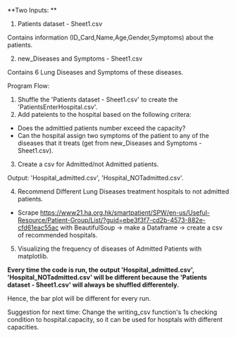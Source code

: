 **Two Inputs: **

1. Patients dataset - Sheet1.csv

Contains information (ID_Card,Name,Age,Gender,Symptoms) about the patients.

2. new_Diseases and Symptoms - Sheet1.csv

Contains 6 Lung Diseases and Symptoms of these diseases.

Program Flow:

1. Shuffle the 'Patients dataset - Sheet1.csv' to create the 'PatientsEnterHospital.csv'.
2. Add pateients to the hospital based on the following critera:

- Does the admittied patients number exceed the capacity?
- Can the hospital assign two symptoms of the patient to any of the diseases that it treats (get from new_Diseases and Symptoms - Sheet1.csv).

3. Create a csv for Admitted/not Admitted patients.

Output: 'Hospital_admitted.csv', 'Hospital_NOTadmitted.csv'.

4. Recommend Different Lung Diseases treatment hospitals to not admitted patients.

- Scrape https://www21.ha.org.hk/smartpatient/SPW/en-us/Useful-Resource/Patient-Group/List/?guid=ebe3f3f7-cd2b-4573-882e-cfd61eac55ac with BeautifulSoup -> make a Dataframe -> create a csv of recommended hospitals.

5. Visualizing the frequency of diseases of Admitted Patients with matplotlib. 

**Every time the code is run, the output 'Hospital_admitted.csv', 'Hospital_NOTadmitted.csv' will be different because the 'Patients dataset - Sheet1.csv' will always be shuffled differentely.**

Hence, the bar plot will be different for every run.

Suggestion for next time: Change the writing_csv function's 1s checking condition to hospital.capacity, so it can be used for hosptals with different capacities.
